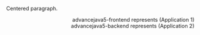 <!DOCTYPE html>
<html>
<body>

<p style="text-align:left;">Centered paragraph.</p>

<p style="text-align:right">
advancejava5-frontend represents (Application 1) </br>
advancejava5-backend represents (Application 2)
</p>

</body>
</html>
